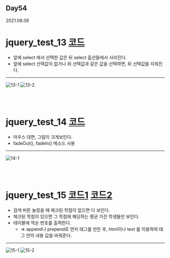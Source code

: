 ## Day54
2021.08.06

# jquery_test_13  [코드](jquery_test_13.html)
- 앞에 select 에서 선택한 값은 뒤 select 옵션들에서 사라진다.
- 앞에 select 선택값이 없거나 뒤 선택값과 같은 값을 선택하면, 뒤 선택값들 지워진다.

<hr>

![13-1](https://user-images.githubusercontent.com/50298349/128671848-f9da3675-8f71-4625-8c58-09935a64f537.PNG)
![13-2](https://user-images.githubusercontent.com/50298349/128671852-1a4c424a-950e-4d26-92e4-d2489e9bdc09.PNG)

<br><br>

# jquery_test_14  [코드](jquery_test_14.html)
- 마우스 대면, 그림이 크게보인다.
- fadeOut(), fadeIn() 메소드 사용

<hr>

![14-1](https://user-images.githubusercontent.com/50298349/128671855-a81cba94-ceec-4fc2-96e1-b6fcff25f5ba.PNG)

<br><br>

# jquery_test_15  [코드1](jquery_test_15.html) [코드2](jquery_test_15(2).html)
- 검색 버튼 눌렀을 때 체크된 학점이 없으면 다 보인다.
- 체크된 학점이 있으면 그 학점에 해당하는 평균 가진 학생들만 보인다.
- 테이블에 역순 번호를 출력한다. 
  - => append나 prepend로 먼저 태그를 만든 후, html이나 text 를 이용하여 태그 안의 내용 값을 바꿔준다.

<hr>

![15-1](https://user-images.githubusercontent.com/50298349/128671862-2aed5d7b-b9b5-4910-ac0a-429ad2cab97c.PNG)
![15-2](https://user-images.githubusercontent.com/50298349/128671868-3f8173b4-d1ff-430c-b166-e909788c4b0b.PNG)
